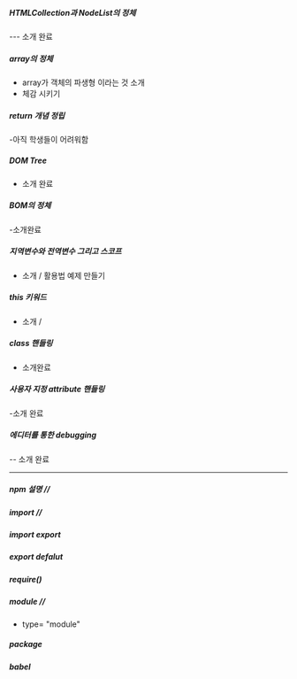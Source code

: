 
##### HTMLCollection과 NodeList의 정체

--- 소개 완료

##### array의 정체

- array가 객체의 파생형 이라는 것 소개
- 체감 시키기

##### return 개념 정립

-아직 학생들이 어려워함

##### DOM Tree 

- 소개 완료


##### BOM의 정체

-소개완료 

##### 지역변수와 전역변수 그리고 스코프

- 소개 / 활용법 예제 만들기

##### this 키워드

- 소개 / 

##### class 핸들링

- 소개완료


##### 사용자 지정 attribute 핸들링

-소개 완료

##### 에디터를 통한 debugging

-- 소개 완료

-----

##### npm 설명 // 
##### import //
##### import export
##### export defalut
##### require()
##### module // 

<!-- 소개 완료 했으나 사용성 떨어짐 -->


  - type= "module"
  

##### package 
##### babel
##### 



<!-- 배열메서드 활용 -> 호출 -> 캡슐화 작업 -->
<!-- DOM API 사용 분리시키기 -->
